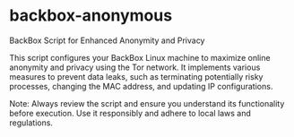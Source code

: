 backbox-anonymous
=================

BackBox Script for Enhanced Anonymity and Privacy

This script configures your BackBox Linux machine to maximize online anonymity
and privacy using the Tor network. It implements various measures to
prevent data leaks, such as terminating potentially risky processes,
changing the MAC address, and updating IP configurations.

Note: Always review the script and ensure you understand its functionality
before execution. Use it responsibly and adhere to local laws and regulations.
